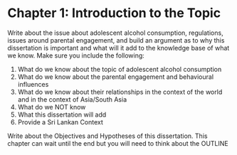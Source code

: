# Chapter 1: Introduction to the Topic  

Write about the issue about adolescent alcohol consumption, regulations, issues around parental engagement, and build an argument as to why this dissertation is important and what will it add to the knowledge base of what we know. Make sure you include the following:

1. What do we know about the topic of adolescent alcohol consumption
2. What do we know about the parental engagement and behavioural influences
3. What do we know about their relationships in the context of the world and in the context of Asia/South Asia
4. What do we NOT know
5. What this dissertation will add
6. Provide a Sri Lankan Context

Write about the Objectives and Hypotheses of this dissertation. This chapter can wait until the end but you will need to think about the OUTLINE



    
    
    
    
    
    
    
    
    
    
    
    